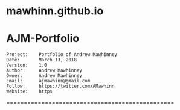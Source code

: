 # mawhinn.github.io
AJM-Portfolio
================================================
    Project:    Portfolio of Andrew Mawhinney
    Date:       March 13, 2018
    Version:    1.0
    Author:     Andrew Mawhinney
    Owner:      Andrew Mawhinney
    Email:      ajmawhinn@gmail.com
    Follow:     https://twitter.com/AMawhinn
    Website:    https
================================================
